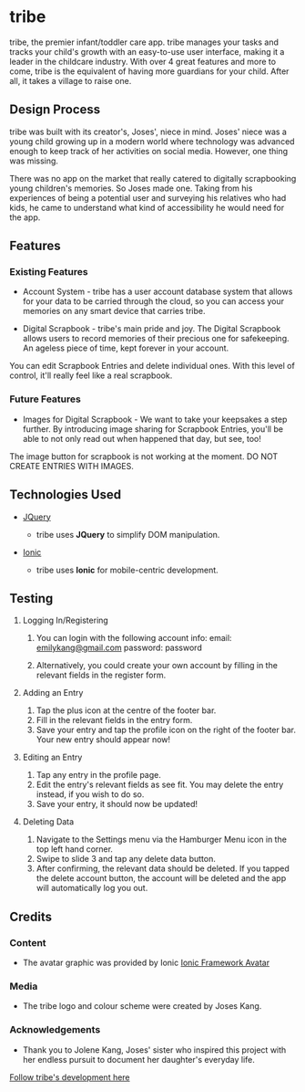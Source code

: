 # tribe


tribe, the premier infant/toddler care app. tribe manages your tasks and tracks your child's growth with an easy-to-use user interface, making it a leader in the childcare industry. With over 4 great features and more to come, tribe is the equivalent of having more guardians for your child. After all, it takes a village to raise one.
 
## Design Process
 
tribe was built with its creator's, Joses', niece in mind. Joses' niece was a young child growing up in a modern world where technology was advanced enough to keep track of her activities on social media. However, one thing was missing.

There was no app on the market that really catered to digitally scrapbooking young children's memories. So Joses made one. Taking from his experiences of being a potential user and surveying his relatives who had kids, he came to understand what kind of accessibility he would need for the app.

## Features
 
### Existing Features
- Account System - tribe has a user account database system that allows for your data to be carried through the cloud, so you can access your memories on any smart device that carries tribe.

- Digital Scrapbook - tribe's main pride and joy. The Digital Scrapbook allows users to record memories of their precious one for safekeeping. An ageless piece of time, kept forever in your account. 

You can edit Scrapbook Entries and delete individual ones. With this level of control, it'll really feel like a real scrapbook.

### Future Features
- Images for Digital Scrapbook - We want to take your keepsakes a step further. By introducing image sharing for Scrapbook Entries, you'll be able to not only read out when happened that day, but see, too! 

The image button for scrapbook is not working at the moment. DO NOT CREATE ENTRIES WITH IMAGES.

## Technologies Used

- [JQuery](https://jquery.com)
    - tribe uses **JQuery** to simplify DOM manipulation.

- [Ionic](https://ionicframework.com)
    - tribe uses **Ionic** for mobile-centric development. 


## Testing

1. Logging In/Registering
    1. You can login with the following account info:
        email: emilykang@gmail.com
        password: password

    2. Alternatively, you could create your own account by filling in the relevant fields in the register form.

2. Adding an Entry
    1. Tap the plus icon at the centre of the footer bar.
    2. Fill in the relevant fields in the entry form.
    3. Save your entry and tap the profile icon on the right of the footer bar. Your new entry should appear now!

3. Editing an Entry
    1. Tap any entry in the profile page.
    2. Edit the entry's relevant fields as see fit. You may delete the entry instead, if you wish to do so.
    3. Save your entry, it should now be updated!

4. Deleting Data
    1. Navigate to the Settings menu via the Hamburger Menu icon in the top left hand corner.
    2. Swipe to slide 3 and tap any delete data button.
    3. After confirming, the relevant data should be deleted. If you tapped the delete account button, the account will be deleted and the app will automatically log you out.


## Credits

### Content
- The avatar graphic was provided by Ionic [Ionic Framework Avatar](https://ionicframework.com/docs/api/avatar)

### Media
- The tribe logo and colour scheme were created by Joses Kang.

### Acknowledgements

- Thank you to Jolene Kang, Joses' sister who inspired this project with her endless pursuit to document her daughter's everyday life.

[Follow tribe's development here](https://github.com/blocksome/tribe)